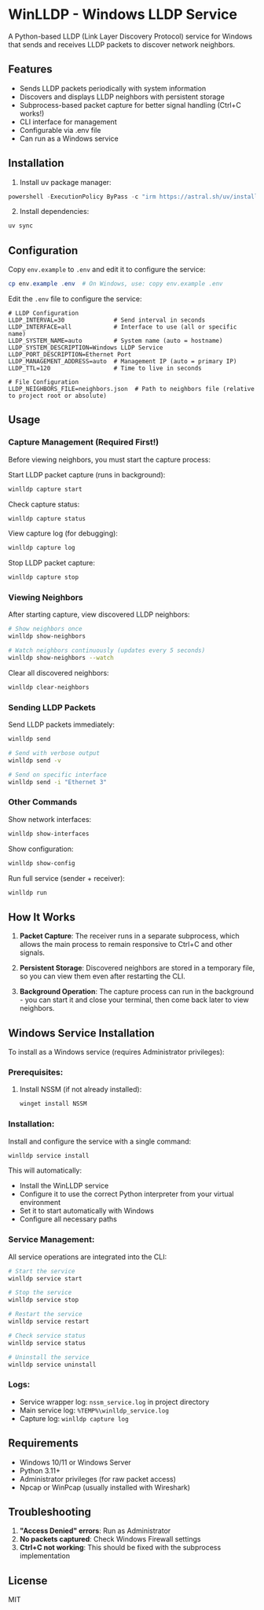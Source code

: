 # WinLLDP - Windows LLDP Service

A Python-based LLDP (Link Layer Discovery Protocol) service for Windows that sends and receives LLDP packets to discover network neighbors.

## Features

- Sends LLDP packets periodically with system information
- Discovers and displays LLDP neighbors with persistent storage
- Subprocess-based packet capture for better signal handling (Ctrl+C works!)
- CLI interface for management
- Configurable via .env file
- Can run as a Windows service

## Installation

1. Install uv package manager:
```powershell
powershell -ExecutionPolicy ByPass -c "irm https://astral.sh/uv/install.ps1 | iex"
```

2. Install dependencies:
```bash
uv sync
```

## Configuration

Copy `env.example` to `.env` and edit it to configure the service:

```powershell
cp env.example .env  # On Windows, use: copy env.example .env
```

Edit the `.env` file to configure the service:

```env
# LLDP Configuration
LLDP_INTERVAL=30              # Send interval in seconds
LLDP_INTERFACE=all            # Interface to use (all or specific name)
LLDP_SYSTEM_NAME=auto         # System name (auto = hostname)
LLDP_SYSTEM_DESCRIPTION=Windows LLDP Service
LLDP_PORT_DESCRIPTION=Ethernet Port
LLDP_MANAGEMENT_ADDRESS=auto  # Management IP (auto = primary IP)
LLDP_TTL=120                  # Time to live in seconds

# File Configuration
LLDP_NEIGHBORS_FILE=neighbors.json  # Path to neighbors file (relative to project root or absolute)
```

## Usage

### Capture Management (Required First!)

Before viewing neighbors, you must start the capture process:

Start LLDP packet capture (runs in background):
```bash
winlldp capture start
```

Check capture status:
```bash
winlldp capture status
```

View capture log (for debugging):
```bash
winlldp capture log
```

Stop LLDP packet capture:
```bash
winlldp capture stop
```

### Viewing Neighbors

After starting capture, view discovered LLDP neighbors:
```bash
# Show neighbors once
winlldp show-neighbors

# Watch neighbors continuously (updates every 5 seconds)
winlldp show-neighbors --watch
```

Clear all discovered neighbors:
```bash
winlldp clear-neighbors
```

### Sending LLDP Packets

Send LLDP packets immediately:
```bash
winlldp send

# Send with verbose output
winlldp send -v

# Send on specific interface
winlldp send -i "Ethernet 3"
```

### Other Commands

Show network interfaces:
```bash
winlldp show-interfaces
```

Show configuration:
```bash
winlldp show-config
```

Run full service (sender + receiver):
```bash
winlldp run
```

## How It Works

1. **Packet Capture**: The receiver runs in a separate subprocess, which allows the main process to remain responsive to Ctrl+C and other signals.

2. **Persistent Storage**: Discovered neighbors are stored in a temporary file, so you can view them even after restarting the CLI.

3. **Background Operation**: The capture process can run in the background - you can start it and close your terminal, then come back later to view neighbors.

## Windows Service Installation

To install as a Windows service (requires Administrator privileges):

### Prerequisites:

1. Install NSSM (if not already installed):
   ```bash
   winget install NSSM
   ```

### Installation:

Install and configure the service with a single command:
```bash
winlldp service install
```

This will automatically:
- Install the WinLLDP service
- Configure it to use the correct Python interpreter from your virtual environment
- Set it to start automatically with Windows
- Configure all necessary paths

### Service Management:

All service operations are integrated into the CLI:

```bash
# Start the service
winlldp service start

# Stop the service
winlldp service stop

# Restart the service
winlldp service restart

# Check service status
winlldp service status

# Uninstall the service
winlldp service uninstall
```

### Logs:

- Service wrapper log: `nssm_service.log` in project directory
- Main service log: `%TEMP%\winlldp_service.log`
- Capture log: `winlldp capture log`

## Requirements

- Windows 10/11 or Windows Server
- Python 3.11+
- Administrator privileges (for raw packet access)
- Npcap or WinPcap (usually installed with Wireshark)

## Troubleshooting

1. **"Access Denied" errors**: Run as Administrator
2. **No packets captured**: Check Windows Firewall settings
3. **Ctrl+C not working**: This should be fixed with the subprocess implementation

## License

MIT